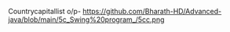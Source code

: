 Countrycapitallist o/p- https://github.com/Bharath-HD/Advanced-java/blob/main/5c_Swing%20program_/5cc.png
